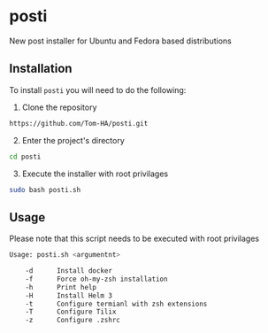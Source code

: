 # posti
New post installer for Ubuntu and Fedora based distributions

## Installation

To install `posti` you will need to do the following:

1. Clone the repository

```sh
https://github.com/Tom-HA/posti.git
```

2. Enter the project's directory

```sh
cd posti
```

3. Execute the installer with root privilages

```sh
sudo bash posti.sh
```

## Usage

Please note that this script needs to be executed with root privilages

```sh
Usage: posti.sh <argumentnt>

    -d      Install docker
    -f      Force oh-my-zsh installation
    -h      Print help
    -H      Install Helm 3
    -t      Configure termianl with zsh extensions
    -T      Configure Tilix
    -z      Configure .zshrc
```